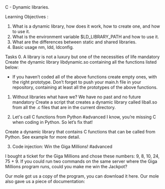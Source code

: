 C - Dynamic libraries.

Learning Objectives : 

1. What is a dynamic library, how does it work, how to create one, and how to use it.
2. What is the environment variable $LD_LIBRARY_PATH and how to use it.
3. What are the differences between static and shared libraries.
4. Basic usage nm, ldd, ldconfig.



Tasks
0. A library is not a luxury but one of the necessities of life
mandatory
Create the dynamic library libdynamic.so containing all the functions listed below:
 -  If you haven’t coded all of the above functions create empty ones, with the right prototype.
Don’t forget to push your main.h file in your repository, containing at least all the prototypes of the above functions.


1. Without libraries what have we? We have no past and no future
mandatory
Create a script that creates a dynamic library called liball.so from all the .c files that are in the current directory.

2. Let's call C functions from Python
#advanced
I know, you’re missing C when coding in Python. So let’s fix that!

Create a dynamic library that contains C functions that can be called from Python. See example for more detail.

3. Code injection: Win the Giga Millions!
#advanced


I bought a ticket for the Giga Millions and chose these numbers: 9, 8, 10, 24, 75 + 9. If you could run two commands on the same server where the Giga Millions program runs, could you make me win the Jackpot?

Our mole got us a copy of the program, you can download it here. Our mole also gave us a piece of documentation:


